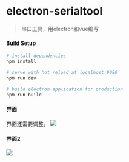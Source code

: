 # electron-serialtool

> 串口工具，用electron和vue编写

#### Build Setup

``` bash
# install dependencies
npm install

# serve with hot reload at localhost:9080
npm run dev

# build electron application for production
npm run build
```

#### 界面
界面还需要调整。
![](https://github.com/xiaowenxia/electron-serialtool/blob/master/doc/界面.png)

#### 界面2
![](https://github.com/xiaowenxia/electron-serialtool/blob/master/doc/界面2.png)